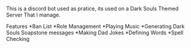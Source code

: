 This is a discord bot used as pratice, its used on a Dark Souls Themed Server That I manage.

Features
*Ban List
*Role Management
*Playing Music 
*Generating Dark Souls Soapstone messages
*Making Dad Jokes
*Defining Words
*Spell Checking
